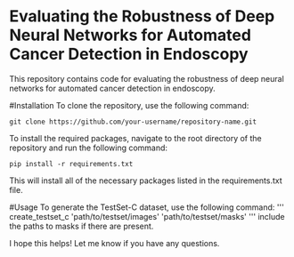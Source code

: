 # Evaluating the Robustness of Deep Neural Networks for Automated Cancer Detection in Endoscopy
This repository contains code for evaluating the robustness of deep neural networks for automated cancer detection in endoscopy.

#Installation
To clone the repository, use the following command:

```
git clone https://github.com/your-username/repository-name.git
```
To install the required packages, navigate to the root directory of the repository and run the following command:

```
pip install -r requirements.txt
```
This will install all of the necessary packages listed in the requirements.txt file.

#Usage
To generate the TestSet-C dataset, use the following command:
'''
create_testset_c 'path/to/testset/images' 'path/to/testset/masks'
'''
include the paths to masks if there are present.

I hope this helps! Let me know if you have any questions.

